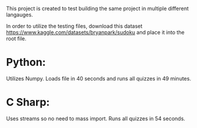 This project is created to test building the same project in multiple different langauges.

In order to utilize the testing files, download this dataset https://www.kaggle.com/datasets/bryanpark/sudoku and place it into the root file.


# Python:
  Utilizes Numpy.
  Loads file in 40 seconds and runs all quizzes in 49 minutes.  

# C Sharp:
  Uses streams so no need to mass import. Runs all quizzes in 54 seconds.
